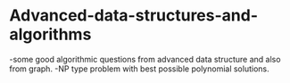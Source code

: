 # Advanced-data-structures-and-algorithms
-some good algorithmic questions from advanced data structure and also from graph.
-NP type problem with best possible polynomial solutions.
